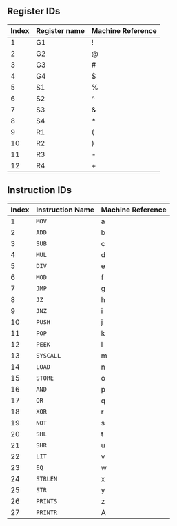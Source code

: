 ## Register IDs

| Index | Register name | Machine Reference |
|-------|---------------|-------------------|
| 1     | G1            | !                 |
| 2     | G2            | @                 |
| 3     | G3            | #                 |
| 4     | G4            | $                 |
| 5     | S1            | %                 |
| 6     | S2            | ^                 |
| 7     | S3            | &                 |
| 8     | S4            | *                 |
| 9     | R1            | (                 |
| 10    | R2            | )                 |
| 11    | R3            | -                 |
| 12    | R4            | +                 |

## Instruction IDs

| Index | Instruction Name | Machine Reference |
|-------|------------------|-------------------|
| 1     | `MOV`            | a                 |
| 2     | `ADD`            | b                 |
| 3     | `SUB`            | c                 |
| 4     | `MUL`            | d                 |
| 5     | `DIV`            | e                 |
| 6     | `MOD`            | f                 |
| 7     | `JMP`            | g                 |
| 8     | `JZ`             | h                 |
| 9     | `JNZ`            | i                 |
| 10    | `PUSH`           | j                 |
| 11    | `POP`            | k                 |
| 12    | `PEEK`           | l                 |
| 13    | `SYSCALL`        | m                 |
| 14    | `LOAD`           | n                 |
| 15    | `STORE`          | o                 |
| 16    | `AND`            | p                 |
| 17    | `OR`             | q                 |
| 18    | `XOR`            | r                 |
| 19    | `NOT`            | s                 |
| 20    | `SHL`            | t                 |
| 21    | `SHR`            | u                 |
| 22    | `LIT`            | v                 |
| 23    | `EQ`             | w                 |
| 24    | `STRLEN`         | x                 |
| 25    | `STR`            | y                 |
| 26    | `PRINTS`         | z                 |
| 27    | `PRINTR`         | A                 |

